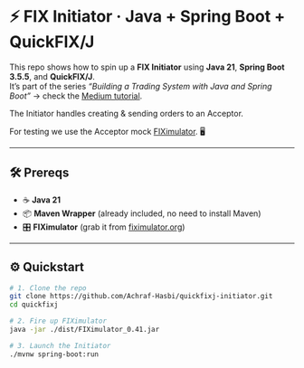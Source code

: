 # ⚡ FIX Initiator · Java + Spring Boot + QuickFIX/J

This repo shows how to spin up a **FIX Initiator** using **Java 21**, **Spring Boot 3.5.5**, and **QuickFIX/J**.  
It’s part of the series _“Building a Trading System with Java and Spring Boot”_ → check the [Medium tutorial](https://medium.com/@achrafhasbi_44380/fix-protocol-building-a-trading-system-using-java-and-spring-boot-part-1-a76254a5f937).

The Initiator handles creating & sending orders to an Acceptor.

For testing we use the Acceptor mock [FIXimulator](http://fiximulator.org/). 🖥️

---

## 🛠 Prereqs

- ☕ **Java 21**
- 📦 **Maven Wrapper** (already included, no need to install Maven)
- 🎛️ **FIXimulator** (grab it from [fiximulator.org](http://fiximulator.org/))

---

## ⚙️ Quickstart

```bash
# 1. Clone the repo
git clone https://github.com/Achraf-Hasbi/quickfixj-initiator.git
cd quickfixj

# 2. Fire up FIXimulator
java -jar ./dist/FIXimulator_0.41.jar

# 3. Launch the Initiator
./mvnw spring-boot:run